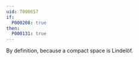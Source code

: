 ```yaml
---
uid: T000657
if:
  P000208: true
then:
  P000131: true
---
```


By definition, because a compact space is Lindelöf.
